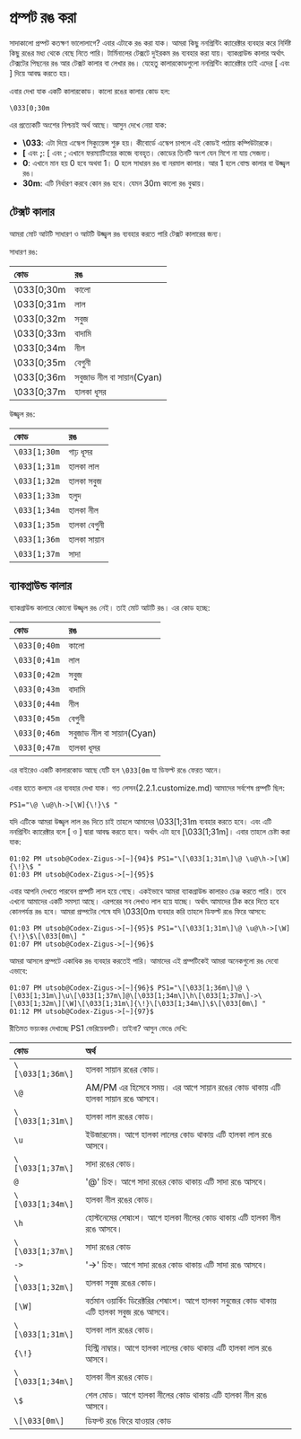 # প্রম্পট রঙ করা

সাদাকালো প্রম্পট কতক্ষণ ভালোলাগে? এবার এটাকে রঙ করা যাক। আমরা কিছু ননপ্রিন্টিং ক্যারেক্টার ব্যবহার করে নির্দিষ্ট কিছু রঙের মধ্য থেকে বেছে নিতে পারি। টার্মিনালের টেক্সটে দুইরকম রঙ ব্যবহার করা যায়। ব্যাকগ্রাউন্ড কালার অর্থাৎ টেক্সটের পিছনের রঙ আর টেক্সট কালার বা লেখার রঙ। যেহেতু কালারকোডগুলো ননপ্রিন্টিং ক্যারেক্টার তাই এদের \[ এবং \] দিয়ে আবদ্ধ করতে হয়।

এবার দেখা যাক একটি কালারকোড। কালো রঙের কালার কোড হল:

```text
\033[0;30m
```

এর প্রত্যেকটি অংশের নিশ্চয়ই অর্থ আছে। আসুন দেখে নেয়া যাক:

* **\033**: এটা দিয়ে এস্কেপ সিক্যুয়েন্স শুরু হয়। কীবোর্ডে এস্কেপ চাপলে এই কোডই পাঠায় কম্পিউটারকে।
* **\[** এবং **;**: \[ এবং ; এখানে ফরম্যাটিংয়ের কাজে ব্যবহৃত। কোডের তিনটি অংশ যেন মিশে না যায় সেজন্য।
* **0**: এখানে মান হয় 0 হবে অথবা 1। 0 হলে সাধারন রঙ বা নরমাল কালার। আর 1 হলে বোল্ড কালার বা উজ্জ্বল রঙ।
* **30m**: এটি নির্ধারণ করবে কোন রঙ হবে। যেমন 30m কালো রঙ বুঝায়।

## টেক্সট কালার

আমরা মোট আটটি সাধারণ ও আটটি উজ্জ্বল রঙ ব্যবহার করতে পারি টেক্সট কালারের জন্য।

সাধারণ রঙ:

| কোড | রঙ |
| :--- | :--- |
| \033\[0;30m | কালো |
| \033\[0;31m | লাল |
| \033\[0;32m | সবুজ |
| \033\[0;33m | বাদামি |
| \033\[0;34m | নীল |
| \033\[0;35m | বেগুনী |
| \033\[0;36m | সবুজাভ নীল বা সায়ান\(Cyan\) |
| \033\[0;37m | হালকা ধূসর |

উজ্জ্বল রঙ:

| কোড | রঙ |
| :--- | :--- |
| `\033[1;30m` | গাঢ় ধূসর |
| `\033[1;31m` | হালকা লাল |
| `\033[1;32m` | হালকা সবুজ |
| `\033[1;33m` | হলুদ |
| `\033[1;34m` | হালকা নীল |
| `\033[1;35m` | হালকা বেগুনী |
| `\033[1;36m` | হালকা সায়ান |
| `\033[1;37m` | সাদা |

## ব্যাকগ্রাউন্ড কালার

ব্যাকগ্রাউন্ড কালারে কোনো উজ্জ্বল রঙ নেই। তাই মোট আটটি রঙ। এর কোড হচ্ছে:

| কোড | রঙ |
| :--- | :--- |
| `\033[0;40m` | কালো |
| `\033[0;41m` | লাল |
| `\033[0;42m` | সবুজ |
| `\033[0;43m` | বাদামি |
| `\033[0;44m` | নীল |
| `\033[0;45m` | বেগুনী |
| `\033[0;46m` | সবুজাভ নীল বা সায়ান\(Cyan\) |
| `\033[0;47m` | হালকা ধূসর |

এর বাইরেও একটি কালারকোড আছে যেটি হল `\033[0m` যা ডিফল্ট রঙে ফেরত আনে।

এবার হাতে কলমে এর ব্যবহার দেখা যাক। গত লেসন\(2.2.1.customize.md\) আমাদের সর্বশেষ প্রম্পটি ছিল:

```text
PS1="\@ \u@\h->[\W]{\!}\$ "
```

যদি এটিকে আমরা উজ্জ্বল লাল রঙ দিতে চাই তাহলে আমাদের \033\[1;31m ব্যবহার করতে হবে। এবং এটি ননপ্রিন্টিং ক্যারেক্টার বলে \[ ও \] দ্বারা আবদ্ধ করতে হবে। অর্থাৎ এটা হবে \[\033\[1;31m\]। এবার তাহলে চেষ্টা করা যাক:

```text
01:02 PM utsob@Codex-Zigus->[~]{94}$ PS1="\[\033[1;31m\]\@ \u@\h->[\W]{\!}\$ "
01:03 PM utsob@Codex-Zigus->[~]{95}$
```

এবার আপনি দেখতে পারবেন প্রম্পটি লাল হয়ে গেছে। একইভাবে আমরা ব্যাকগ্রাউন্ড কালারও চেঞ্জ করতে পারি। তবে এখনো আমাদের একটি সমস্যা আছে। এরপরের সব লেখাও লাল হয়ে যাচ্ছে। অর্থাৎ আমাদের ঠিক করে দিতে হবে কোনপর্যন্ত রঙ হবে। আমরা প্রম্পটের শেষে যদি \033\[0m ব্যবহার করি তাহলে ডিফল্ট রঙে ফিরে আসবে:

```text
01:03 PM utsob@Codex-Zigus->[~]{95}$ PS1="\[\033[1;31m\]\@ \u@\h->[\W]{\!}\$\[\033[0m\] "
01:07 PM utsob@Codex-Zigus->[~]{96}$
```

আমরা আসলে প্রম্পটে একাধিক রঙ ব্যবহার করতেই পারি। আমাদের এই প্রম্পটিকেই আমরা অনেকগুলো রঙ দেবো এভাবে:

```text
01:07 PM utsob@Codex-Zigus->[~]{96}$ PS1="\[\033[1;36m\]\@ \[\033[1;31m\]\u\[\033[1;37m\]@\[\033[1;34m\]\h\[\033[1;37m\]->\[\033[1;32m\][\W]\[\033[1;31m\]{\!}\[\033[1;34m\]\$\[\033[0m\] "
01:12 PM utsob@Codex-Zigus->[~]{97}$
```

রীতিমত ভয়ংকর দেখাচ্ছে PS1 ভেরিয়েবলটি। তাইনা? আসুন ভেঙে দেখি:

| কোড | অর্থ |
| :--- | :--- |
| `\[\033[1;36m\]` | হালকা সায়ান রঙের কোড। |
| `\@` | AM/PM এর হিসেবে সময়। এর আগে সায়ান রঙের কোড থাকায় এটি হালকা সায়ান রঙে আসবে। |
| `\[\033[1;31m\]` | হালকা লাল রঙের কোড। |
| `\u` | ইউজারনেম। আগে হালকা লালের কোড থাকায় এটি হালকা লাল রঙে আসবে। |
| `\[\033[1;37m\]` | সাদা রঙের কোড। |
| `@` | '@' চিহ্ন। আগে সাদা রঙের কোড থাকায় এটি সাদা রঙে আসবে। |
| `\[\033[1;34m\]` | হালকা নীল রঙের কোড। |
| `\h` | হোস্টনেমের শেষাংশ। আগে হালকা নীলের কোড থাকায় এটি হালকা নীল রঙে আসবে। |
| `\[\033[1;37m\]` | সাদা রঙের কোড |
| `->` | '-&gt;' চিহ্ন। আগে সাদা রঙের কোড থাকায় এটি সাদা রঙে আসবে। |
| `\[\033[1;32m\]` | হালকা সবুজ রঙের কোড। |
| `[\W]` | বর্তমান ওয়ার্কিং ডিরেক্টরির শেষাংশ। আগে হালকা সবুজের কোড থাকায় এটি হালকা সবুজ রঙে আসবে। |
| `\[\033[1;31m\]` | হালকা লাল রঙের কোড। |
| `{\!}` | হিস্ট্রি নাম্বার। আগে হালকা লালের কোড থাকায় এটি হালকা লাল রঙে আসবে। |
| `\[\033[1;34m\]` | হালকা নীল রঙের কোড। |
| `\$` | শেল মোড। আগে হালকা নীলের কোড থাকায় এটি হালকা নীল রঙে আসবে। |
| `\[\033[0m\]` | ডিফল্ট রঙে ফিরে যাওয়ার কোড |

